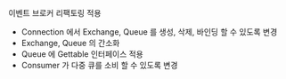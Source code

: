 이벤트 브로커 리팩토링 적용

- Connection 에서 Exchange, Queue 를 생성, 삭제, 바인딩 할 수 있도록 변경
- Exchange, Queue 의 간소화
- Queue 에 Gettable 인터페이스 적용
- Consumer 가 다중 큐를 소비 할 수 있도록 변경
